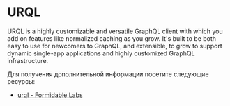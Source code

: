 # URQL

URQL is a highly customizable and versatile GraphQL client with which you add on features like normalized caching as you grow. It's built to be both easy to use for newcomers to GraphQL, and extensible, to grow to support dynamic single-app applications and highly customized GraphQL infrastructure.

Для получения дополнительной информации посетите следующие ресурсы:

- [urql - Formidable Labs](https://formidable.com/open-source/urql/)
